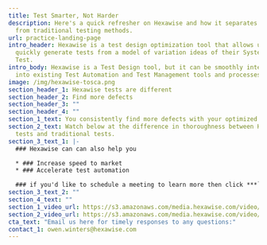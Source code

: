 ```yaml
---
title: Test Smarter, Not Harder
description: Here's a quick refresher on Hexawise and how it separates itself
  from traditional testing methods.
url: practice-landing-page
intro_header: Hexawise is a test design optimization tool that allows users to
  quickly generate tests from a model of variation ideas of their System Under
  Test.
intro_body: Hexawise is a Test Design tool, but it can be smoothly integrated
  into existing Test Automation and Test Management tools and processes.
image: /img/hexawise-tosca.png
section_header_1: Hexawise tests are different
section_header_2: Find more defects
section_header_3: ""
section_header_4: ""
section_1_text: You consistently find more defects with your optimized Hexawise tests.
section_2_text: Watch below at the difference in thoroughness between Hexawise
  tests and traditional tests.
section_3_text_1: |-
  ### Hexawise can can also help you

  * ### Increase speed to market
  * ### Accelerate test automation

  ### if you'd like to schedule a meeting to learn more then click ***`here.`***
section_3_text_2: ""
section_4_text: ""
section_1_video_url: https://s3.amazonaws.com/media.hexawise.com/video/hexawise-tests-are-different-animation.mp4
section_2_video_url: https://s3.amazonaws.com/media.hexawise.com/video/traditional-vs-hexawise-tests-animation.mp4
cta_text: "Email us here for timely responses to any questions:"
contact_1: owen.winters@hexawise.com
---
```

